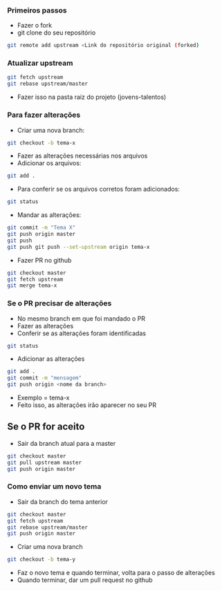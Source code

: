 ### Primeiros passos
 - Fazer o fork
 - git clone do seu repositório
```bash
git remote add upstream <Link do repositório original (forked)
```

### Atualizar upstream
```bash
git fetch upstream
git rebase upstream/master
```
 - Fazer isso na pasta raíz do projeto (jovens-talentos)

### Para fazer alterações
 - Criar uma nova branch:
```bash
git checkout -b tema-x
```
 - Fazer as alterações necessárias nos arquivos
 - Adicionar os arquivos:
```bash
git add .
```
 - Para conferir se os arquivos corretos foram adicionados:
```bash
git status
```
 - Mandar as alterações:
```bash
git commit -m "Tema X"
git push origin master
git push 
git push git push --set-upstream origin tema-x
```
 - Fazer PR no github
 ```bash
git checkout master   
git fetch upstream 
git merge tema-x
```

### Se o PR precisar de alterações
 - No mesmo branch em que foi mandado o  PR
 - Fazer as alterações
 - Conferir se as alterações foram identificadas
 ```bash
git status
```
 - Adicionar as alterações
```bash
git add .
git commit -m "mensagem"
git push origin <nome da branch> 
``` 
 - Exemplo <nome da branch> = tema-x
 - Feito isso, as alterações irão aparecer no seu PR

## Se o PR for aceito
 - Sair da branch atual para a master
```bash
git checkout master
git pull upstream master
git push origin master
```

### Como enviar um novo tema
 - Sair da branch do tema anterior
```bash
git checkout master
git fetch upstream
git rebase upstream/master
git push origin master
```
 - Criar uma nova branch
```bash
git checkout -b tema-y
```
 - Faz o novo tema e quando terminar, volta para o passo de alterações
 - Quando terminar, dar um pull request no github
